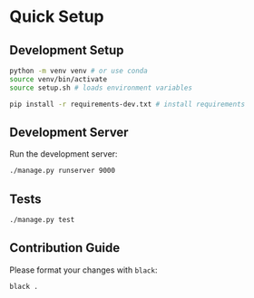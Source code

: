 # Quick Setup

## Development Setup
```bash
python -m venv venv # or use conda
source venv/bin/activate
source setup.sh # loads environment variables

pip install -r requirements-dev.txt # install requirements
```

## Development Server
Run the development server:
```bash
./manage.py runserver 9000
```

## Tests
```bash
./manage.py test
```

## Contribution Guide

Please format your changes with `black`:

```bash
black .
```




